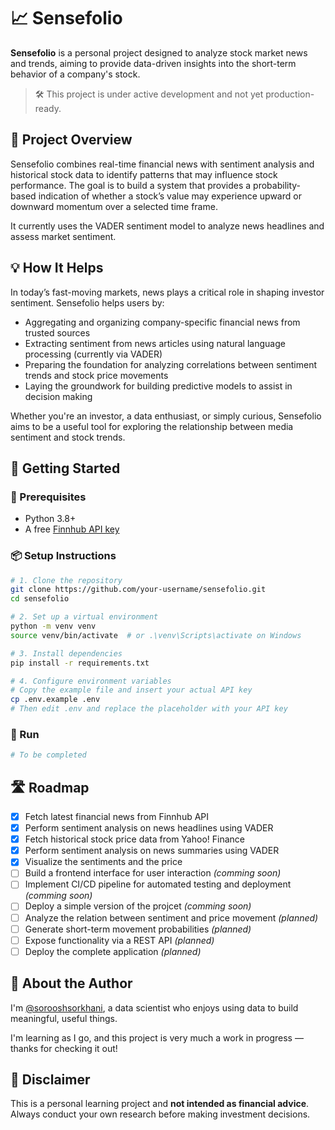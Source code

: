 # 📈 Sensefolio

**Sensefolio** is a personal project designed to analyze stock market news and trends, aiming to provide data-driven insights into the short-term behavior of a company's stock.

> 🛠️ This project is under active development and not yet production-ready.

## 🎯 Project Overview

Sensefolio combines real-time financial news with sentiment analysis and historical stock data to identify patterns that may influence stock performance. The goal is to build a system that provides a probability-based indication of whether a stock’s value may experience upward or downward momentum over a selected time frame.

It currently uses the VADER sentiment model to analyze news headlines and assess market sentiment.

## 💡 How It Helps

In today’s fast-moving markets, news plays a critical role in shaping investor sentiment. Sensefolio helps users by:

- Aggregating and organizing company-specific financial news from trusted sources
- Extracting sentiment from news articles using natural language processing (currently via VADER)
- Preparing the foundation for analyzing correlations between sentiment trends and stock price movements
- Laying the groundwork for building predictive models to assist in decision making

Whether you're an investor, a data enthusiast, or simply curious, Sensefolio aims to be a useful tool for exploring the relationship between media sentiment and stock trends.

## 🚀 Getting Started

### 🔧 Prerequisites

- Python 3.8+
- A free [Finnhub API key](https://finnhub.io)

### 📦 Setup Instructions

```bash
# 1. Clone the repository
git clone https://github.com/your-username/sensefolio.git
cd sensefolio

# 2. Set up a virtual environment
python -m venv venv
source venv/bin/activate  # or .\venv\Scripts\activate on Windows

# 3. Install dependencies
pip install -r requirements.txt

# 4. Configure environment variables
# Copy the example file and insert your actual API key
cp .env.example .env
# Then edit .env and replace the placeholder with your API key
```

### 🧪 Run

```bash
# To be completed
```

## 🛣️ Roadmap

- [x] Fetch latest financial news from Finnhub API
- [x] Perform sentiment analysis on news headlines using VADER
- [x] Fetch historical stock price data from Yahoo! Finance
- [x] Perform sentiment analysis on news summaries using VADER
- [x] Visualize the sentiments and the price
- [ ] Build a frontend interface for user interaction *(comming soon)*
- [ ] Implement CI/CD pipeline for automated testing and deployment *(comming soon)*
- [ ] Deploy a simple version of the projcet *(comming soon)*
- [ ] Analyze the relation between sentiment and price movement *(planned)*
- [ ] Generate short-term movement probabilities *(planned)*
- [ ] Expose functionality via a REST API *(planned)*
- [ ] Deploy the complete application *(planned)*

## 👤 About the Author

I'm [@sorooshsorkhani](https://github.com/sorooshsorkhani), a data scientist who enjoys using data to build meaningful, useful things.

I'm learning as I go, and this project is very much a work in progress — thanks for checking it out!

## 📢 Disclaimer

This is a personal learning project and **not intended as financial advice**. Always conduct your own research before making investment decisions.
